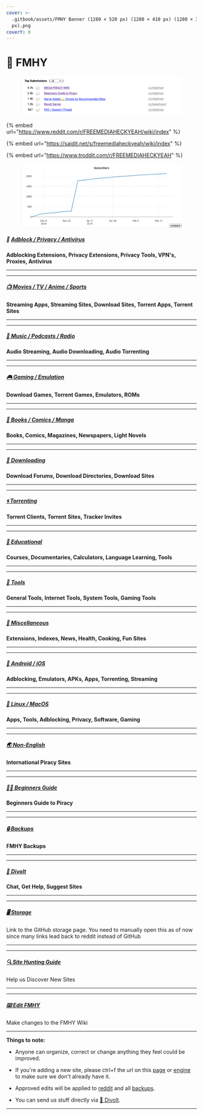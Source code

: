 ```yaml
---
cover: >-
  .gitbook/assets/FMHY Banner (1280 × 520 px) (1280 × 410 px) (1280 × 300
  px).png
coverY: 0
---
```


# 📓 FMHY

<figure><img src=".gitbook/assets/FREEMEDIAHECKYEAH.png" alt=""><figcaption></figcaption></figure>

{% embed url="https://www.reddit.com/r/FREEMEDIAHECKYEAH/wiki/index" %}

{% embed url="https://saidit.net/s/freemediaheckyeah/wiki/index" %}

{% embed url="https://www.troddit.com/r/FREEMEDIAHECKYEAH" %}

<figure><img src=".gitbook/assets/FMHY Stats 2.png" alt=""><figcaption></figcaption></figure>

##### 📛 [Adblock / Privacy / Antivirus](AdblockVPNGuide.md)

**Adblocking Extensions, Privacy Extensions, Privacy Tools, VPN's, Proxies, Antivirus**

***
***

#####  [📺 Movies / TV / Anime / Sports](VideoPiracyGuide.md)

**Streaming Apps, Streaming Sites, Download Sites, Torrent Apps, Torrent Sites**

***
***

##### [🎵 Music / Podcasts / Radio](AudioPiracyGuide.md)

**Audio Streaming, Audio Downloading, Audio Torrenting**

***
***

##### [🎮 Gaming / Emulation](GamingPiracyGuide.md)

**Download Games, Torrent Games, Emulators, ROMs**

***
***

##### [📗 Books / Comics / Manga](ReadingPiracyGuide.md)

**Books, Comics, Magazines, Newspapers, Light Novels**

***
***

##### [💾 Downloading](DownloadPiracyGuide.md)

**Download Forums, Download Directories, Download Sites**

***
***

##### [🌀 Torrenting](TorrentPiracyGuide.md)

**Torrent Clients, Torrent Sites, Tracker Invites**

***
***

##### [🧠 Educational](EDUPiracyGuide.md)

**Courses, Documentaries, Calculators, Language Learning, Tools**

***
***

##### [🔧 Tools](TOOLSGuide.md)

**General Tools, Internet Tools, System Tools, Gaming Tools**

***
***

##### [📂 Miscellaneous](MISCGuide.md)

**Extensions, Indexes, News, Health, Cooking, Fun Sites**

***
***

##### [📱 Android / iOS](AndroidPiracyGuide.md)

**Adblocking, Emulators, APKs, Apps, Torrenting, Streaming**

***
***

##### [🐧 Linux / MacOS](LinuxGuide.md)

**Apps, Tools, Adblocking, Privacy, Software, Gaming**

***
***

##### [🌏 Non-English](Non-English.md)

**International Piracy Sites** 

***
***

##### [🏴‍☠️ Beginners Guide](Beginners%20Guide%20to%20Piracy.md)

**Beginners Guide to Piracy**

***
***

##### [🔒 Backups](Backups.md)

**FMHY Backups**

***
***

##### [💬 Divolt](https://redd.it/uto5vw)

**Chat, Get Help, Suggest Sites**

***
***

##### [🖥 Storage](STORAGE.md)

Link to the GitHub storage page. 
You need to manually open this as of now since many links lead back to reddit instead of GitHub

***
***

##### [🔍 Site Hunting Guide](Site%20Hunting%20Guide.md)

Help us Discover New Sites

---
---

##### [⌨️ Edit FMHY](Edit%20FMHY.md)

Make changes to the FMHY Wiki

***

**Things to note:**

* Anyone can organize, correct or change anything they feel could be improved.

* If you're adding a new site, please ctrl+f the url on this [page](https://raw.githubusercontent.com/nbats/FMHYedit/main/single-page) or [engine](https://github.com/Rust1667/a-FMHY-search-engine) to make sure we don't already have it.

* Approved edits will be applied to [reddit](https://www.reddit.com/r/FREEMEDIAHECKYEAH/wiki) and all [backups](https://www.reddit.com/r/FREEMEDIAHECKYEAH/wiki/backups).

* You can send us stuff directly via [💬 Divolt](https://redd.it/uto5vw).

---
